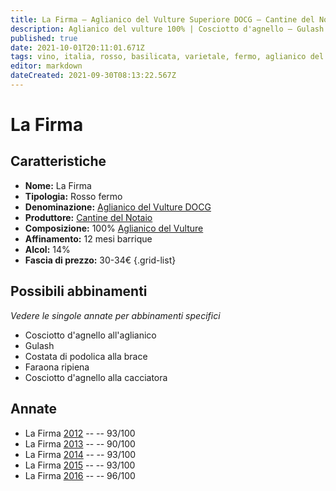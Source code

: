 ```yaml
---
title: La Firma – Aglianico del Vulture Superiore DOCG – Cantine del Notaio – Basilicata (IT) – 30-34€ – 3★-5★
description: Aglianico del vulture 100% | Cosciotto d'agnello – Gulash – Costata alla brace – Faraona ripiena
published: true
date: 2021-10-01T20:11:01.671Z
tags: vino, italia, rosso, basilicata, varietale, fermo, aglianico del vulture, Valutazioni | 5 stelle, Prezzi | 30-34€, Cosciotto d'agnello, Gulash, Costata alla brace, Faraona ripiena
editor: markdown
dateCreated: 2021-09-30T08:13:22.567Z
---
```


# La Firma

## Caratteristiche
- **Nome:** La Firma
- **Tipologia:** Rosso fermo 
- **Denominazione:** [Aglianico del Vulture DOCG](/denominazioni/Italia/Basilicata/DOCG/Aglianico-del-Vulture-Superiore)
- **Produttore:** [Cantine del Notaio](/produttori/Italia/Basilicata/Cantine-del-Notaio) 
- **Composizione:** 100% [Aglianico del Vulture](/vitigni/Italia/bacca-nera/aglianico-del-vulture)
- **Affinamento:** 12 mesi barrique
- **Alcol:** 14%
- **Fascia di prezzo:** 30-34€
{.grid-list}


> 
## Possibili abbinamenti
*Vedere le singole annate per abbinamenti specifici*

- Cosciotto d'agnello all'aglianico
- Gulash
- Costata di podolica alla brace
- Faraona ripiena
- Cosciotto d'agnello alla cacciatora

## Annate
- La Firma [2012](/vini/Italia/Basilicata/Cantine-del-Notaio/La-Firma/2012) -- <span class="star-5"></span> -- 93/100
- La Firma [2013](/vini/Italia/Basilicata/Cantine-del-Notaio/La-Firma/2013) -- <span class="star-4"></span> -- 90/100
- La Firma [2014](/vini/Italia/Basilicata/Cantine-del-Notaio/La-Firma/2014) -- <span class="star-5"></span> -- 93/100
- La Firma [2015](/vini/Italia/Basilicata/Cantine-del-Notaio/La-Firma/2015) -- <span class="star-5"></span> -- 93/100 
- La Firma [2016](/vini/Italia/Basilicata/Cantine-del-Notaio/La-Firma/2016) -- <span class="star-5"></span> -- 96/100 
